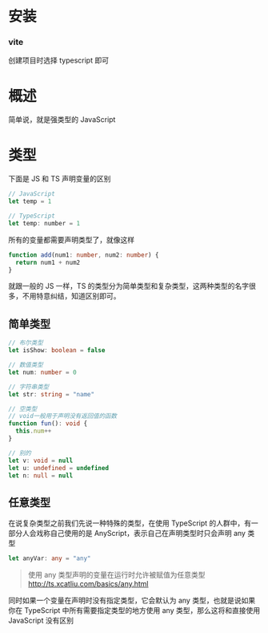 # 安装

### vite

创建项目时选择 typescript 即可

# 概述

简单说，就是强类型的 JavaScript

# 类型

下面是 JS 和 TS 声明变量的区别

```js
// JavaScript
let temp = 1

// TypeScript
let temp: number = 1
```

所有的变量都需要声明类型了，就像这样

```ts
function add(num1: number, num2: number) {
  return num1 + num2
}
```

就跟一般的 JS 一样，TS 的类型分为简单类型和复杂类型，这两种类型的名字很多，不用特意纠结，知道区别即可。

## 简单类型

```ts
// 布尔类型
let isShow: boolean = false

// 数值类型
let num: number = 0

// 字符串类型
let str: string = "name"

// 空类型
// void一般用于声明没有返回值的函数
function fun(): void {
  this.num++
}

// 别的
let v: void = null
let u: undefined = undefined
let n: null = null
```

## 任意类型

在说复杂类型之前我们先说一种特殊的类型，在使用 TypeScript 的人群中，有一部分人会戏称自己使用的是 AnyScript，表示自己在声明类型时只会声明 any 类型

```ts
let anyVar: any = "any"
```

> 使用 any 类型声明的变量在运行时允许被赋值为任意类型 http://ts.xcatliu.com/basics/any.html

同时如果一个变量在声明时没有指定类型，它会默认为 any 类型，也就是说如果你在 TypeScript 中所有需要指定类型的地方使用 any 类型，那么这将和直接使用 JavaScript 没有区别
